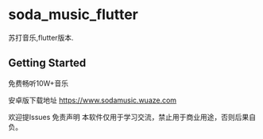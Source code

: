 # soda_music_flutter

苏打音乐,flutter版本.

## Getting Started

免费畅听10W+音乐

安卓版下载地址 https://www.sodamusic.wuaze.com



欢迎提Issues
免责声明
本软件仅用于学习交流，禁止用于商业用途，否则后果自负。
